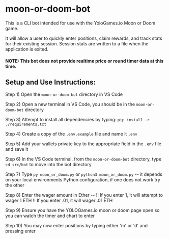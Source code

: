 # moon-or-doom-bot

This is a CLI bot intended for use with the YoloGames.io Moon or Doom game. 

It will allow a user to quickly enter positions, claim rewards, and track stats for their existing session. Session stats are written to a file when the application is exited.

#### NOTE: This bot does not provide realtime price or round timer data at this time.

## Setup and Use Instructions:

Step 1) Open the `moon-or-doom-bot` directory in VS Code

Step 2) Open a new terminal in VS Code, you should be in the `moon-or-doom-bot` directory

Step 3) Attempt to install all dependencies by typing: `pip install -r ./requirements.txt`

Step 4) Create a copy of the `.env.example` file and name it `.env`

Step 5) Add your wallets private key to the appropriate field in the `.env` file and save it

Step 6) In the VS Code terminal, from the `moon-or-doom-bot` directory, type `cd src/bot` to move into the bot directory

Step 7) Type `py moon_or_doom.py` or `python3 moon_or_doom.py` -- it depends on your local environments Python configuration, if one does not work try the other

Step 8) Enter the wager amount in Ether -- !! If you enter 1, it will attempt to wager 1 ETH !! If you enter .01, it will wager .01 ETH

Step 9) Ensure you have the YOLOGames.io moon or doom page open so you can watch the timer and chart to enter

Step 10) You may now enter positions by typing either 'm' or 'd' and pressing enter

